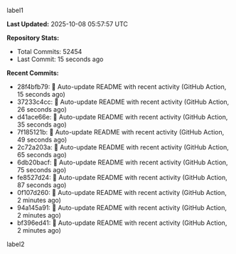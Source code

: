 
label1 
<!-- ACTIVITY_START -->
**Last Updated:** 2025-10-08 05:57:57 UTC

**Repository Stats:**
- Total Commits: 52454
- Last Commit: 15 seconds ago

**Recent Commits:**
- 28f4bfb79: 🤖 Auto-update README with recent activity (GitHub Action, 15 seconds ago)
- 37233c4cc: 🤖 Auto-update README with recent activity (GitHub Action, 26 seconds ago)
- d41ace66e: 🤖 Auto-update README with recent activity (GitHub Action, 35 seconds ago)
- 7f185121b: 🤖 Auto-update README with recent activity (GitHub Action, 49 seconds ago)
- 2c72a203a: 🤖 Auto-update README with recent activity (GitHub Action, 65 seconds ago)
- 6db20bacf: 🤖 Auto-update README with recent activity (GitHub Action, 75 seconds ago)
- fe8527d24: 🤖 Auto-update README with recent activity (GitHub Action, 87 seconds ago)
- 0f107d260: 🤖 Auto-update README with recent activity (GitHub Action, 2 minutes ago)
- 94a145a91: 🤖 Auto-update README with recent activity (GitHub Action, 2 minutes ago)
- bf396ed41: 🤖 Auto-update README with recent activity (GitHub Action, 2 minutes ago)
<!-- ACTIVITY_END -->

label2
